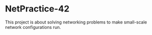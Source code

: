 # NetPractice-42
This project is about solving networking problems to make small-scale network configurations run.
